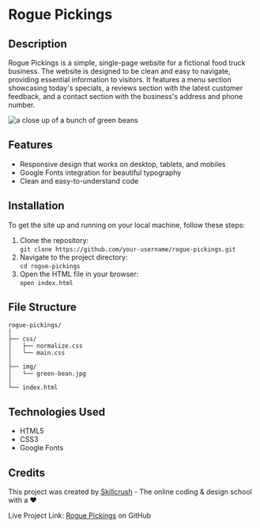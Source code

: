 # Rogue Pickings

## Description

Rogue Pickings is a simple, single-page website for a fictional food truck business. The website is designed to be clean and easy to navigate, providing essential information to visitors. It features a menu section showcasing today's specials, a reviews section with the latest customer feedback, and a contact section with the business's address and phone number.

![a close up of a bunch of green beans]()

## Features

+ Responsive design that works on desktop, tablets, and mobiles
+ Google Fonts integration for beautiful typography
+ Clean and easy-to-understand code

## Installation

To get the site up and running on your local machine, follow these steps:

1. Clone the repository:<br>
`git clone https://github.com/your-username/rogue-pickings.git`
1. Navigate to the project directory:<br>
`cd rogue-pickings`
1. Open the HTML file in your browser:<br>
`open index.html`

## File Structure

```
rogue-pickings/
│
├── css/
│   ├── normalize.css
│   └── main.css
│
├── img/
│   └── green-bean.jpg
│
└── index.html
```

## Technologies Used
+ HTML5
+ CSS3
+ Google Fonts

## Credits
This project was created by [Skillcrush](https://skillcrush.com/) - The online coding & design school with a :heart:	

Live Project Link: [Rogue Pickings](https://christopherjack.github.io/rogue-pickings/) on GitHub
